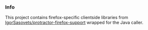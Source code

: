 ### Info

This project contains firefox-specific clientside libraries from [IgorSasovets/protractor-firefox-support](https://github.com/IgorSasovets/protractor-firefox-support) wrapped for the Java caller.
